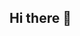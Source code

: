 ## Hi there 👋

<!--
**abadJessica/abadJessica** is a ✨ _special_ ✨ repository because its `README.md` (this file) appears on your GitHub profile.

#### 📫 How to reach me:
  
  [<img src="https://github.com/sciencepal/sciencepal/blob/master/assets/discord-round.svg" width="3.5%"/>](https://github.com/abadJessica)  &nbsp; 
  [<img src="https://img.icons8.com/color/48/000000/linkedin.png" width="3.5%"/>](https://www.linkedin.com/in/jessica-abad-13b768254/)  &nbsp; 
  [<img src="https://img.icons8.com/fluent/48/000000/instagram-new.png" width="3.5%"/>](https://www.instagram.com/abadj.design/)  &nbsp; 
